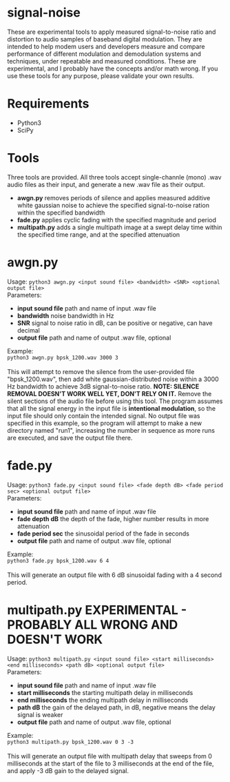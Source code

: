 # signal-noise
These are experimental tools to apply measured signal-to-noise ratio and distortion to audio samples of baseband digital modulation. They are intended to help modem users and developers measure and compare performance of different modulation and demodulation systems and techniques, under repeatable and measured conditions. These are experimental, and I probably have the concepts and/or math wrong. If you use these tools for any purpose, please validate your own results.
# Requirements
- Python3
- SciPy
# Tools
Three tools are provided. All three tools accept single-channle (mono) .wav audio files as their input, and generate a new .wav file as their output.
- **awgn.py** removes periods of silence and applies measured additive white gaussian noise to achieve the specified signal-to-noise ration within the specified bandwidth
- **fade.py** applies cyclic fading with the specified magnitude and period
- **multipath.py** adds a single multipath image at a swept delay time within the specified time range, and at the specified attenuation
# awgn.py
Usage: `python3 awgn.py <input sound file> <bandwidth> <SNR> <optional output file>`\
Parameters:
- **input sound file** path and name of input .wav file
- **bandwidth** noise bandwidth in Hz
- **SNR** signal to noise ratio in dB, can be positive or negative, can have decimal
- **output file**  path and name of output .wav file, optional


Example: \
`python3 awgn.py bpsk_1200.wav 3000 3`\
\
This will attempt to remove the silence from the user-provided file "bpsk_1200.wav", then add white gaussian-distributed noise within a 3000 Hz bandwidth to achieve 3dB signal-to-noise ratio. **NOTE: SILENCE REMOVAL DOESN'T WORK WELL YET, DON'T RELY ON IT.** Remove the silent sections of the audio file before using this tool. The program assumes that all the signal energy in the input file is **intentional modulation**, so the input file should only contain the intended signal. No output file was specified in this example, so the program will attempt to make a new directory named "run1", increasing the number in sequence as more runs are executed, and save the output file there.

# fade.py
Usage: `python3 fade.py <input sound file> <fade depth dB> <fade period sec> <optional output file>`\
Parameters:
- **input sound file** path and name of input .wav file
- **fade depth dB** the depth of the fade, higher number results in more attenuation
- **fade period sec** the sinusoidal period of the fade in seconds
- **output file**  path and name of output .wav file, optional

Example: \
`python3 fade.py bpsk_1200.wav 6 4`\
\
This will generate an output file with 6 dB sinusoidal fading with a 4 second period.



# multipath.py **EXPERIMENTAL - PROBABLY ALL WRONG AND DOESN'T WORK**
Usage: `python3 multipath.py <input sound file> <start milliseconds> <end milliseconds> <path dB> <optional output file>`\
Parameters:
- **input sound file** path and name of input .wav file
- **start milliseconds** the starting multipath delay in milliseconds
- **end milliseconds** the ending multipath delay in milliseconds
- **path dB** the gain of the delayed path, in dB, negative means the delay signal is weaker
- **output file**  path and name of output .wav file, optional

Example: \
`python3 multipath.py bpsk_1200.wav 0 3 -3`\
\
This will generate an output file with multipath delay that sweeps from 0 milliseconds at the start of the file to 3 milliseconds at the end of the file, and apply -3 dB gain to the delayed signal.
